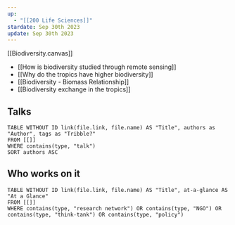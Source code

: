```yaml
---
up:
  - "[[200 Life Sciences]]"
stardate: Sep 30th 2023
update: Sep 30th 2023
---
```


[[Biodiversity.canvas]]

- [[How is biodiversity studied through remote sensing]]
- [[Why do the tropics have higher biodiversity]]
- [[Biodiversity - Biomass Relationship]]
- [[Biodiversity exchange in the tropics]]




## Talks
```dataview
TABLE WITHOUT ID link(file.link, file.name) AS "Title", authors as "Author", tags as "Tribble?"
FROM [[]]
WHERE contains(type, "talk")
SORT authors ASC
```

## Who works on it

```dataview
TABLE WITHOUT ID link(file.link, file.name) AS "Title", at-a-glance AS "At a Glance"
FROM [[]]
WHERE contains(type, "research network") OR contains(type, "NGO") OR contains(type, "think-tank") OR contains(type, "policy")
```

